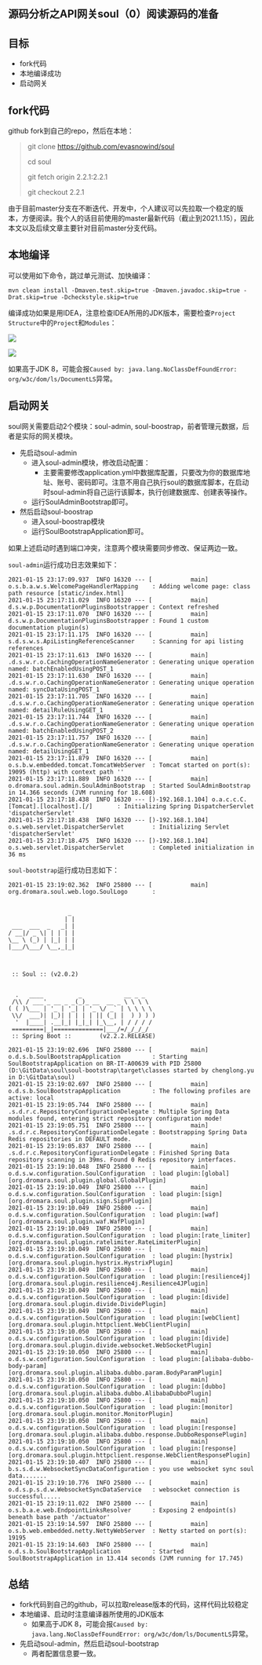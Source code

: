 ## 源码分析之API网关soul（0）阅读源码的准备



## 目标

- fork代码
- 本地编译成功
- 启动网关

## fork代码

github fork到自己的repo，然后在本地：

> git clone https://github.com/evasnowind/soul
>
> cd soul
>
> git fetch origin 2.2.1:2.2.1
>
> git checkout 2.2.1 

由于目前master分支在不断迭代、开发中，个人建议可以先拉取一个稳定的版本，方便阅读。我个人的话目前使用的master最新代码（截止到2021.1.15），因此本文以及后续文章主要针对目前master分支代码。

## 本地编译

可以使用如下命令，跳过单元测试、加快编译：

```shell
mvn clean install -Dmaven.test.skip=true -Dmaven.javadoc.skip=true -Drat.skip=true -Dcheckstyle.skip=true
```

编译成功如果是用IDEA，注意检查IDEA所用的JDK版本，需要检查`Project Structure`中的`Project`和`Modules`：

![](images/soul-idea-compile-jdk-1.png)

  ![](images/soul-idea-compile-jdk-2.png)

如果高于JDK 8，可能会报`Caused by: java.lang.NoClassDefFoundError: org/w3c/dom/ls/DocumentLS`异常。

## 启动网关

soul网关需要启动2个模块：soul-admin, soul-boostrap，前者管理元数据，后者是实际的网关模块。

- 先启动soul-admin
  - 进入soul-admin模块，修改启动配置：
    - 主要需要修改application.yml中数据库配置，只要改为你的数据库地址、账号、密码即可。注意不用自己执行soul的数据库脚本，在启动时soul-admin将自己运行该脚本，执行创建数据库、创建表等操作。
  - 运行SoulAdminBootstrap即可。
- 然后启动soul-boostrap
  - 进入soul-boostrap模块
  - 运行SoulBootstrapApplication即可。

如果上述启动时遇到端口冲突，注意两个模块需要同步修改、保证两边一致。

`soul-admin`运行成功日志效果如下：

```text
2021-01-15 23:17:09.937  INFO 16320 --- [           main] o.s.b.a.w.s.WelcomePageHandlerMapping    : Adding welcome page: class path resource [static/index.html]
2021-01-15 23:17:11.029  INFO 16320 --- [           main] d.s.w.p.DocumentationPluginsBootstrapper : Context refreshed
2021-01-15 23:17:11.070  INFO 16320 --- [           main] d.s.w.p.DocumentationPluginsBootstrapper : Found 1 custom documentation plugin(s)
2021-01-15 23:17:11.175  INFO 16320 --- [           main] s.d.s.w.s.ApiListingReferenceScanner     : Scanning for api listing references
2021-01-15 23:17:11.613  INFO 16320 --- [           main] .d.s.w.r.o.CachingOperationNameGenerator : Generating unique operation named: batchEnabledUsingPOST_1
2021-01-15 23:17:11.630  INFO 16320 --- [           main] .d.s.w.r.o.CachingOperationNameGenerator : Generating unique operation named: syncDataUsingPOST_1
2021-01-15 23:17:11.705  INFO 16320 --- [           main] .d.s.w.r.o.CachingOperationNameGenerator : Generating unique operation named: detailRuleUsingGET_1
2021-01-15 23:17:11.744  INFO 16320 --- [           main] .d.s.w.r.o.CachingOperationNameGenerator : Generating unique operation named: batchEnabledUsingPOST_2
2021-01-15 23:17:11.757  INFO 16320 --- [           main] .d.s.w.r.o.CachingOperationNameGenerator : Generating unique operation named: detailUsingGET_1
2021-01-15 23:17:11.879  INFO 16320 --- [           main] o.s.b.w.embedded.tomcat.TomcatWebServer  : Tomcat started on port(s): 19095 (http) with context path ''
2021-01-15 23:17:11.889  INFO 16320 --- [           main] o.dromara.soul.admin.SoulAdminBootstrap  : Started SoulAdminBootstrap in 14.366 seconds (JVM running for 18.608)
2021-01-15 23:17:18.438  INFO 16320 --- [)-192.168.1.104] o.a.c.c.C.[Tomcat].[localhost].[/]       : Initializing Spring DispatcherServlet 'dispatcherServlet'
2021-01-15 23:17:18.438  INFO 16320 --- [)-192.168.1.104] o.s.web.servlet.DispatcherServlet        : Initializing Servlet 'dispatcherServlet'
2021-01-15 23:17:18.475  INFO 16320 --- [)-192.168.1.104] o.s.web.servlet.DispatcherServlet        : Completed initialization in 36 ms
```

`soul-bootstrap`运行成功日志如下：

```text
2021-01-15 23:19:02.362  INFO 25800 --- [           main] org.dromara.soul.web.logo.SoulLogo       : 


                 _  
                | | 
 ___  ___  _   _| | 
/ __|/ _ \| | | | |
\__ \ (_) | |_| | |
|___/\___/ \__,_|_|
                    
                   

 :: Soul :: (v2.0.2)


  .   ____          _            __ _ _
 /\\ / ___'_ __ _ _(_)_ __  __ _ \ \ \ \
( ( )\___ | '_ | '_| | '_ \/ _` | \ \ \ \
 \\/  ___)| |_)| | | | | || (_| |  ) ) ) )
  '  |____| .__|_| |_|_| |_\__, | / / / /
 =========|_|==============|___/=/_/_/_/
 :: Spring Boot ::        (v2.2.2.RELEASE)

2021-01-15 23:19:02.696  INFO 25800 --- [           main] o.d.s.b.SoulBootstrapApplication         : Starting SoulBootstrapApplication on BR-IT-A00639 with PID 25800 (D:\GitData\soul\soul-bootstrap\target\classes started by chenglong.yu in D:\GitData\soul)
2021-01-15 23:19:02.697  INFO 25800 --- [           main] o.d.s.b.SoulBootstrapApplication         : The following profiles are active: local
2021-01-15 23:19:05.744  INFO 25800 --- [           main] .s.d.r.c.RepositoryConfigurationDelegate : Multiple Spring Data modules found, entering strict repository configuration mode!
2021-01-15 23:19:05.751  INFO 25800 --- [           main] .s.d.r.c.RepositoryConfigurationDelegate : Bootstrapping Spring Data Redis repositories in DEFAULT mode.
2021-01-15 23:19:05.837  INFO 25800 --- [           main] .s.d.r.c.RepositoryConfigurationDelegate : Finished Spring Data repository scanning in 39ms. Found 0 Redis repository interfaces.
2021-01-15 23:19:10.048  INFO 25800 --- [           main] o.d.s.w.configuration.SoulConfiguration  : load plugin:[global] [org.dromara.soul.plugin.global.GlobalPlugin]
2021-01-15 23:19:10.049  INFO 25800 --- [           main] o.d.s.w.configuration.SoulConfiguration  : load plugin:[sign] [org.dromara.soul.plugin.sign.SignPlugin]
2021-01-15 23:19:10.049  INFO 25800 --- [           main] o.d.s.w.configuration.SoulConfiguration  : load plugin:[waf] [org.dromara.soul.plugin.waf.WafPlugin]
2021-01-15 23:19:10.049  INFO 25800 --- [           main] o.d.s.w.configuration.SoulConfiguration  : load plugin:[rate_limiter] [org.dromara.soul.plugin.ratelimiter.RateLimiterPlugin]
2021-01-15 23:19:10.049  INFO 25800 --- [           main] o.d.s.w.configuration.SoulConfiguration  : load plugin:[hystrix] [org.dromara.soul.plugin.hystrix.HystrixPlugin]
2021-01-15 23:19:10.049  INFO 25800 --- [           main] o.d.s.w.configuration.SoulConfiguration  : load plugin:[resilience4j] [org.dromara.soul.plugin.resilience4j.Resilience4JPlugin]
2021-01-15 23:19:10.049  INFO 25800 --- [           main] o.d.s.w.configuration.SoulConfiguration  : load plugin:[divide] [org.dromara.soul.plugin.divide.DividePlugin]
2021-01-15 23:19:10.049  INFO 25800 --- [           main] o.d.s.w.configuration.SoulConfiguration  : load plugin:[webClient] [org.dromara.soul.plugin.httpclient.WebClientPlugin]
2021-01-15 23:19:10.050  INFO 25800 --- [           main] o.d.s.w.configuration.SoulConfiguration  : load plugin:[divide] [org.dromara.soul.plugin.divide.websocket.WebSocketPlugin]
2021-01-15 23:19:10.050  INFO 25800 --- [           main] o.d.s.w.configuration.SoulConfiguration  : load plugin:[alibaba-dubbo-body-param] [org.dromara.soul.plugin.alibaba.dubbo.param.BodyParamPlugin]
2021-01-15 23:19:10.050  INFO 25800 --- [           main] o.d.s.w.configuration.SoulConfiguration  : load plugin:[dubbo] [org.dromara.soul.plugin.alibaba.dubbo.AlibabaDubboPlugin]
2021-01-15 23:19:10.050  INFO 25800 --- [           main] o.d.s.w.configuration.SoulConfiguration  : load plugin:[monitor] [org.dromara.soul.plugin.monitor.MonitorPlugin]
2021-01-15 23:19:10.050  INFO 25800 --- [           main] o.d.s.w.configuration.SoulConfiguration  : load plugin:[response] [org.dromara.soul.plugin.alibaba.dubbo.response.DubboResponsePlugin]
2021-01-15 23:19:10.050  INFO 25800 --- [           main] o.d.s.w.configuration.SoulConfiguration  : load plugin:[response] [org.dromara.soul.plugin.httpclient.response.WebClientResponsePlugin]
2021-01-15 23:19:10.407  INFO 25800 --- [           main] b.s.s.d.w.WebsocketSyncDataConfiguration : you use websocket sync soul data.......
2021-01-15 23:19:10.776  INFO 25800 --- [           main] o.d.s.p.s.d.w.WebsocketSyncDataService   : websocket connection is successful.....
2021-01-15 23:19:11.022  INFO 25800 --- [           main] o.s.b.a.e.web.EndpointLinksResolver      : Exposing 2 endpoint(s) beneath base path '/actuator'
2021-01-15 23:19:14.597  INFO 25800 --- [           main] o.s.b.web.embedded.netty.NettyWebServer  : Netty started on port(s): 19195
2021-01-15 23:19:14.603  INFO 25800 --- [           main] o.d.s.b.SoulBootstrapApplication         : Started SoulBootstrapApplication in 13.414 seconds (JVM running for 17.745)
```



## 总结

- fork代码到自己的github，可以拉取release版本的代码，这样代码比较稳定
- 本地编译、启动时注意编译器所使用的JDK版本
  - 如果高于JDK 8，可能会报`Caused by: java.lang.NoClassDefFoundError: org/w3c/dom/ls/DocumentLS`异常。
- 先启动soul-admin，然后启动soul-bootstrap
  - 两者配置信息要一致。